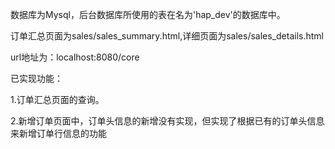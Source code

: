 ﻿
数据库为Mysql，后台数据库所使用的表在名为'hap_dev'的数据库中。

订单汇总页面为sales/sales_summary.html,详细页面为sales/sales_details.html

url地址为：localhost:8080/core


已实现功能：

1.订单汇总页面的查询。


2.新增订单页面中，订单头信息的新增没有实现，但实现了根据已有的订单头信息来新增订单行信息的功能